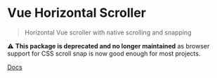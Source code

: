 # Vue Horizontal Scroller

> Horizontal Vue scroller with native scrolling and snapping

⚠️ **This package is deprecated and no longer maintained** as browser support for CSS scroll snap is now good enough for most projects. 

[Docs](https://vue-horizontal-scroller.inniti.de)